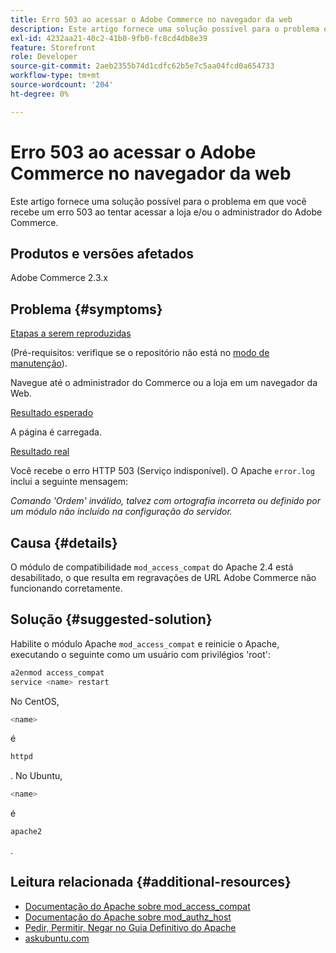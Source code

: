 ```yaml
---
title: Erro 503 ao acessar o Adobe Commerce no navegador da web
description: Este artigo fornece uma solução possível para o problema em que você recebe um erro 503 ao tentar acessar a loja e/ou o administrador do Adobe Commerce.
exl-id: 4232aa21-40c2-41b0-9fb0-fc8cd4db8e39
feature: Storefront
role: Developer
source-git-commit: 2aeb2355b74d1cdfc62b5e7c5aa04fcd0a654733
workflow-type: tm+mt
source-wordcount: '204'
ht-degree: 0%

---
```


# Erro 503 ao acessar o Adobe Commerce no navegador da web

Este artigo fornece uma solução possível para o problema em que você recebe um erro 503 ao tentar acessar a loja e/ou o administrador do Adobe Commerce.

## Produtos e versões afetados

Adobe Commerce 2.3.x

## Problema {#symptoms}

<u>Etapas a serem reproduzidas</u>

(Pré-requisitos: verifique se o repositório não está no [modo de manutenção](https://experienceleague.adobe.com/en/docs/commerce-operations/configuration-guide/cli/set-mode#config-mode-show)).

Navegue até o administrador do Commerce ou a loja em um navegador da Web.

<u>Resultado esperado</u>

A página é carregada.

<u>Resultado real</u>

Você recebe o erro HTTP 503 (Serviço indisponível). O Apache `error.log` inclui a seguinte mensagem:

*Comando &#39;Ordem&#39; inválido, talvez com ortografia incorreta ou definido por um módulo não incluído na configuração do servidor.*

## Causa {#details}

O módulo de compatibilidade `mod_access_compat` do Apache 2.4 está desabilitado, o que resulta em regravações de URL Adobe Commerce não funcionando corretamente.

## Solução {#suggested-solution}

Habilite o módulo Apache `mod_access_compat` e reinicie o Apache, executando o seguinte como um usuário com privilégios &#39;root&#39;:

```bash
a2enmod access_compat
service <name> restart
```

No CentOS,

```bash
<name>
```

é

```bash
httpd
```

. No Ubuntu,

```bash
<name>
```

é

```bash
apache2
```

.

## Leitura relacionada {#additional-resources}

* [Documentação do Apache sobre mod\_access\_compat](https://httpd.apache.org/docs/current/mod/mod_access_compat.html)
* [Documentação do Apache sobre mod\_authz\_host](https://httpd.apache.org/docs/current/mod/mod_authz_host.html)
* [Pedir, Permitir, Negar no Guia Definitivo do Apache](https://docstore.mik.ua/orelly/linux/apache/ch05_06.htm)
* [askubuntu.com](https://askubuntu.com/questions/335228/changes-in-apache-config-between-12-04-2-and-12-04-3-lts)
